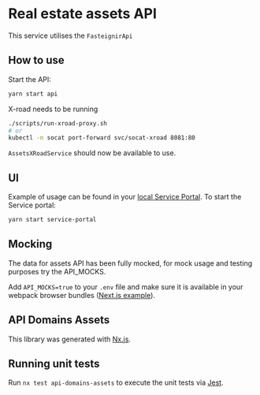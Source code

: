 # Real estate assets API

This service utilises the `FasteignirApi`

## How to use

Start the API:

```bash
yarn start api
```

X-road needs to be running

```bash
./scripts/run-xroad-proxy.sh
# or
kubectl -n socat port-forward svc/socat-xroad 8081:80
```

`AssetsXRoadService` should now be available to use.

## UI

Example of usage can be found in your [local Service Portal](http://localhost:4200/minarsidur/fasteignir).
To start the Service portal:

```bash
yarn start service-portal
```

## Mocking

The data for assets API has been fully mocked, for mock usage and testing purposes try the API_MOCKS.

Add `API_MOCKS=true` to your `.env` file and make sure it is available in your webpack browser bundles ([Next.js example](../../../apps/web/next.config.js)).

## API Domains Assets

This library was generated with [Nx.js](https://nx.dev).

## Running unit tests

Run `nx test api-domains-assets` to execute the unit tests via [Jest](https://jestjs.io).
